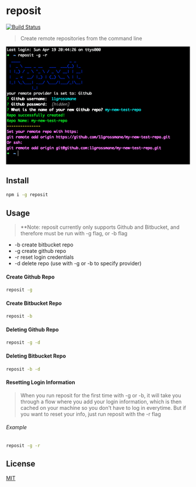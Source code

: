 # reposit

[![Build Status](https://travis-ci.org/11grossmane/reposit.svg?branch=master)](https://travis-ci.org/11grossmane/reposit)

> Create remote repositories from the command line

![reposit-screenshot](https://github.com/11grossmane/reposit/blob/master/reposit-example-usage-edited.png?raw=true)

## Install

```bash
npm i -g reposit
```

## Usage

> \*\*Note: reposit currently only supports Github and Bitbucket,
> and therefore must be run with -g flag, or -b flag
- -b create bitbucket repo
- -g create github repo
- -r reset login credentials
- -d delete repo (use with -g or -b to specify provider) 

#### Create Github Repo

```bash
reposit -g
```

#### Create Bitbucket Repo

```bash
reposit -b
```

#### Deleting Github Repo

```bash
reposit -g -d
```

#### Deleting Bitbucket Repo

```bash
reposit -b -d
```

#### Resetting Login Information

> When you run reposit for the first time with -g or -b, it will take you through a flow where you add your login information, which is then cached on your machine so you don't have to log in everytime. But if you want to reset your info, just run reposit with the -r flag

###### Example

```bash
reposit -g -r
```

## License

[MIT](http://vjpr.mit-license.org)

